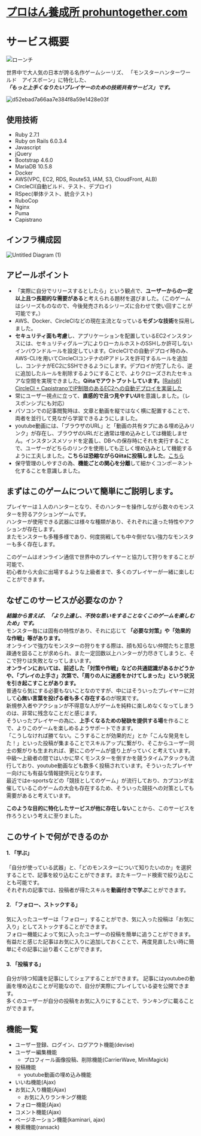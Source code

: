 # [プロはん養成所 prohuntogether.com](https://prohuntogether.com)
# サービス概要
![ローンチ](https://user-images.githubusercontent.com/70895253/116805074-c082b880-ab5e-11eb-864c-e3db86095edf.jpg)
  
世界中で大人気の日本が誇る名作ゲームシーリズ、
「モンスターハンターワールド　アイスボーン」に特化した、  
***「もっと上手くなりたいプレイヤーのための技術共有サービス」です。***  
  
  ![d52ebad7a66aa7e384f8a59e1428e03f](https://user-images.githubusercontent.com/70895253/116805066-b2cd3300-ab5e-11eb-96fa-731ec2ddbaae.gif)
  
## 使用技術
- Ruby 2.7.1
- Ruby on Rails 6.0.3.4
- Javascript
- jQuery
- Bootstrap 4.6.0
- MariaDB 10.5.8
- Docker
- AWS(VPC, EC2, RDS, Route53, IAM, S3, CloudFront, ALB)
- CircleCI(自動ビルド、テスト、デプロイ)
- RSpec(単体テスト、統合テスト)
- RuboCop
- Nginx
- Puma
- Capistrano
  
## インフラ構成図
![Untitled Diagram (1)](https://user-images.githubusercontent.com/70895253/113817222-f7102200-97b0-11eb-88bb-7260eab0ad38.png)

## アピールポイント
- 「実際に自分でリリースするとしたら」という観点で、**ユーザーからの一定以上且つ長期的な需要がある**と考えられる題材を選びました。（このゲームはシリーズものなので、今後発売されるシリーズに合わせて使い回すことが可能です。）
- AWS、Docker、CircleCIなどの現在主流となっている**モダンな技術**を採用しました。
- **セキュリティ面も考慮**し、アプリケーションを配置しているEC2インスタンスには、セキュリティグループによりローカルホストのSSHしか許可しないインバウンドルールを設定しています。CircleCIでの自動デプロイ時のみ、AWS-CLIを用いてCircleCIコンテナのIPアドレスを許可するルールを追加し、コンテナがEC2にSSHできるようにします。デプロイが完了したら、逆に追加したルールを削除するようにすることで、よりクローズされたセキュアな空間を実現できました。**Qiitaでアウトプットしています。**[[Rails6] CircleCI + CapistranoでIP制限のあるEC2への自動デプロイを実装した](https://qiita.com/TO-TO/items/b074ebf82f150abd6c77)
- 常にユーザー視点に立って、**直感的で且つ見やすいUI**を意識しました。（レスポンシブにも対応）
- パソコンでの記事閲覧時は、文章と動画を縦ではなく横に配置することで、両者を並行して見ながら学習できるようにしました。
- youtube動画には、「ブラウザのURL」と「動画の共有タブにある埋め込みリンク」が存在し、ブラウザのURLだと通常は埋め込みとしては機能しません。インスタンスメソッドを定義し、DBへの保存時にそれを実行することで、ユーザーがどちらのリンクを使用しても正しく埋め込みとして機能するように工夫しました。**こちらは恐縮ながらQiitaに投稿しました**。[こちら](https://qiita.com/TO-TO/items/a81d55908e99ba493d99)
- 保守管理のしやすさの為、**機能ごとの関心を分離**して細かくコンポーネント化することを意識しました。
  
## まずはこのゲームについて簡単にご説明します。
プレイヤーは１人のハンターとなり、そのハンターを操作しながら数々のモンスターを狩るアクションゲームです。  
ハンターが使用できる武器には様々な種類があり、それぞれに違った特性やアクションが存在します。  
またモンスターも多種多様であり、何度挑戦しても中々倒せない強力なモンスターも多く存在します。  
  
このゲームはオンライン通信で世界中のプレイヤーと協力して狩りをすることが可能で、  
初心者から大会に出場するような上級者まで、多くのプレイヤーが一緒に楽しむことができます。  
  
## なぜこのサービスが必要なのか？
***結論から言えば、「より上達し、不快な思いをすることなくこのゲームを楽しむため」です。***     
モンスター毎には固有の特性があり、それに応じて **「必要な対策」や「効果的な作戦」等があります。**  
オンラインで強力なモンスターの狩りをする際は、顔も知らない仲間たちと意思疎通を図ることが求められ、また一定回数以上ハンターが力尽きてしまうと、そこで狩りは失敗となってしまいます。  
**オンラインにおいては、前述した「対策や作戦」などの共通認識があるかどうかや、「プレイの上手さ」次第で、「周りの人に迷惑をかけてしまった」という状況を引き起こすことがあります。**  
普通なら気にする必要もないことなのですが、中にはそういったプレイヤーに対して**心無い言葉を投げる者も多く存在する**のが現実です。  
新規参入者やアクションが不得意な人がゲームを純粋に楽しめなくなってしまうのは、非常に残念なことだと感じます。  
そういったプレイヤーの為に、**上手くなるための秘訣を提供する場**を作ることで、よりこのゲームを楽しめるようサポートできます。  
「こうしなければ勝てない。こうすることが効果的だ」とか「こんな発見をした！」といった投稿が集まることでスキルアップに繋がり、そこからユーザー同士の繋がりも生まれれば、更にこのゲームが盛り上がっていくと考えています。  
中級〜上級者の間ではいかに早くモンスターを倒すかを競うタイムアタックも流行しており、youtube動画なども数多く投稿されています。そういったプレイヤー向けにも有益な情報提供元となります。  
最近ではe-sportsなどの「競技としてのゲーム」が流行しており、カプコンが主催しているこのゲームの大会も存在するため、そういった競技への対策としても需要があると考えています。
  
**このような目的に特化したサービスが他に存在しない**ことから、このサービスを作ろうという考えに至りました。

## このサイトで何ができるのか
#### 1. 「学ぶ」
「自分が使っている武器」と、「どのモンスターについて知りたいのか」を選択することで、記事を絞り込むことができます。またキーワード検索で絞り込むことも可能です。  
それぞれの記事では、投稿者が得たスキルを**動画付きで学ぶ**ことができます。    
  
#### 2. 「フォロー、ストックする」
気に入ったユーザーは「フォロー」することができ、気に入った投稿は「お気に入り」としてストックすることができます。  
フォロー機能によって気に入ったユーザーの投稿を簡単に追うことができます。  
有益だと感じた記事はお気に入りに追加しておくことで、再度見直したい時に簡単にその記事に辿り着くことができます。  
  
#### 3. 「投稿する」
自分が持つ知識を記事にしてシェアすることができます。
記事にはyoutubeの動画を埋め込むことが可能なので、自分が実際にプレイしている姿を公開できます。  
多くのユーザーが自分の投稿をお気に入りにすることで、ランキングに載ることができます。
  
## 機能一覧
- ユーザー登録、ログイン、ログアウト機能(devise)
- ユーザー編集機能
  - プロフィール画像投稿、削除機能(CarrierWave, MiniMagick)
- 投稿機能
  - youtube動画の埋め込み機能
- いいね機能(Ajax)
- お気に入り機能(Ajax)
  - お気に入りランキング機能
- フォロー機能(Ajax)
- コメント機能(Ajax)
- ページネーション機能(kaminari, ajax)
- 検索機能(ransack)
